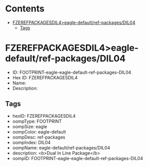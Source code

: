 



Contents
========

* [FZEREFPACKAGESDIL4>eagle-default/ref-packages/DIL04](#fzerefpackagesdil4eagle-defaultref-packagesdil04)
	* [Tags](#tags)

# FZEREFPACKAGESDIL4>eagle-default/ref-packages/DIL04

- ID: FOOTPRINT-eagle-eagle-default-ref-packages-DIL04
- Hex ID: FZEREFPACKAGESDIL4
- Name: 
- Description: 

## Tags

- hexID: FZEREFPACKAGESDIL4
- oompType: FOOTPRINT
- oompSize: eagle
- oompColor: eagle-default
- oompDesc: ref-packages
- oompIndex: DIL04
- oompName: eagle-default/ref-packages/DIL04
- description: &lt;b&gt;Dual In Line Package&lt;/b&gt;
- oompID: FOOTPRINT-eagle-eagle-default-ref-packages-DIL04
